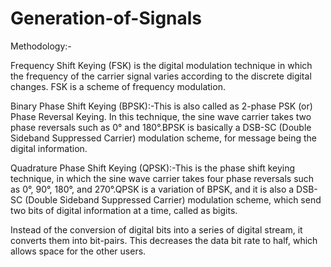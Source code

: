 # Generation-of-Signals

Methodology:-

Frequency Shift Keying (FSK) is the digital modulation technique in which the frequency of the carrier signal varies according to the discrete digital changes. FSK is a scheme of frequency modulation.

Binary Phase Shift Keying (BPSK):-This is also called as 2-phase PSK (or) Phase Reversal Keying. In this technique, the sine wave carrier takes two phase reversals such as 0° and 180°.BPSK is basically a DSB-SC (Double Sideband Suppressed Carrier) modulation scheme, for message being the digital information.

Quadrature Phase Shift Keying (QPSK):-This is the phase shift keying technique, in which the sine wave carrier takes four phase reversals such as 0°, 90°, 180°, and 270°.QPSK is a variation of BPSK, and it is also a DSB-SC (Double Sideband Suppressed Carrier) modulation scheme, which send two bits of digital information at a time, called as bigits.

Instead of the conversion of digital bits into a series of digital stream, it converts them into bit-pairs. This decreases the data bit rate to half, which allows space for the other users.

